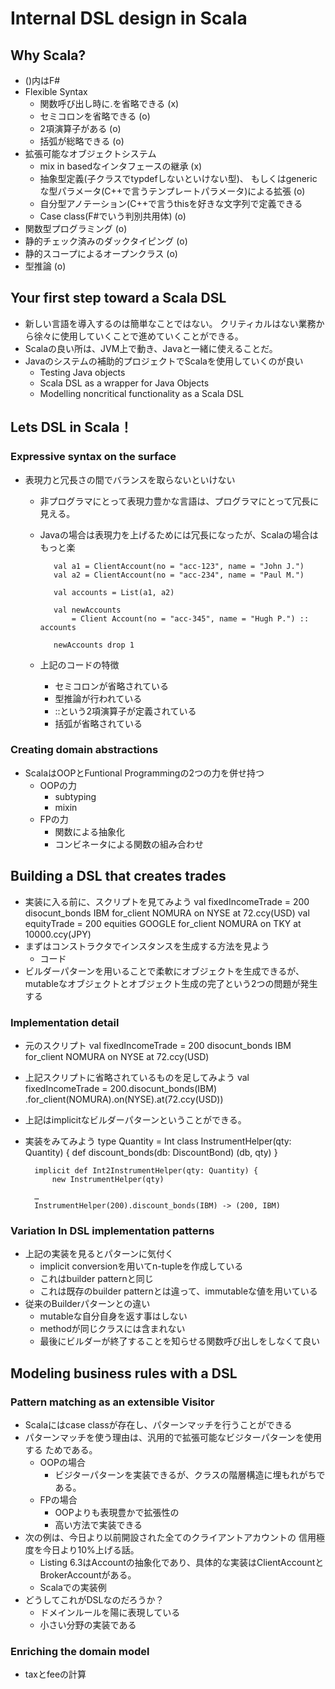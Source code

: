 # Internal DSL design in Scala
## Why Scala? 
* ()内はF#
* Flexible Syntax
  * 関数呼び出し時に.を省略できる (x)
  * セミコロンを省略できる (o)
  * 2項演算子がある (o)
  * 括弧が総略できる (o)
* 拡張可能なオブジェクトシステム
  * mix in basedなインタフェースの継承 (x)
  * 抽象型定義(子クラスでtypdefしないといけない型)、
  もしくはgenericな型パラメータ(C++で言うテンプレートパラメータ)による拡張 (o)
  * 自分型アノテーション(C++で言うthisを好きな文字列で定義できる
  * Case class(F#でいう判別共用体) (o)
* 関数型プログラミング (o)
* 静的チェック済みのダックタイピング (o)
* 静的スコープによるオープンクラス (o)
* 型推論 (o)

## Your first step toward a Scala DSL
* 新しい言語を導入するのは簡単なことではない。
クリティカルはない業務から徐々に使用していくことで進めていくことができる。
* Scalaの良い所は、JVM上で動き、Javaと一緒に使えることだ。
* Javaのシステムの補助的プロジェクトでScalaを使用していくのが良い
  * Testing Java objects
  * Scala DSL as a wrapper for Java Objects
  * Modelling noncritical functionality as a Scala DSL

## Lets DSL in Scala！
### Expressive syntax on the surface
* 表現力と冗長さの間でバランスを取らないといけない
  * 非プログラマにとって表現力豊かな言語は、プログラマにとって冗長に見える。
  * Javaの場合は表現力を上げるためには冗長になったが、Scalaの場合はもっと楽
       
           val a1 = ClientAccount(no = "acc-123", name = "John J.")
           val a2 = ClientAccount(no = "acc-234", name = "Paul M.")
           
           val accounts = List(a1, a2)
           
           val newAccounts 
               = Client Account(no = "acc-345", name = "Hugh P.") :: accounts
           
           newAccounts drop 1
    
  * 上記のコードの特徴
    * セミコロンが省略されている
    * 型推論が行われている
    * ::という2項演算子が定義されている
    * 括弧が省略されている

### Creating domain abstractions
* ScalaはOOPとFuntional Programmingの2つの力を併せ持つ
  * OOPの力
    * subtyping
    * mixin
  * FPの力
    * 関数による抽象化
    * コンビネータによる関数の組み合わせ

## Building a DSL that creates trades
* 実装に入る前に、スクリプトを見てみよう
        val fixedIncomeTrade = 200 disocunt_bonds IBM 
            for_client NOMURA on NYSE at 72.ccy(USD)
        val equityTrade = 200 equities GOOGLE
            for_client NOMURA on TKY at 10000.ccy(JPY)
* まずはコンストラクタでインスタンスを生成する方法を見よう
  * コード
* ビルダーパターンを用いることで柔軟にオブジェクトを生成できるが、
mutableなオブジェクトとオブジェクト生成の完了という2つの問題が発生する

### Implementation detail
* 元のスクリプト
        val fixedIncomeTrade = 200 disocunt_bonds IBM 
            for_client NOMURA on NYSE at 72.ccy(USD)
* 上記スクリプトに省略されているものを足してみよう
        val fixedIncomeTrade = 200.disocunt_bonds(IBM)
            .for_client(NOMURA).on(NYSE).at(72.ccy(USD))
* 上記はimplicitなビルダーパターンということができる。
* 実装をみてみよう
        type Quantity = Int
        class InstrumentHelper(qty: Quantity) {
            def discount_bonds(db: DiscountBond) (db, qty)
        }
        
        implicit def Int2InstrumentHelper(qty: Quantity) {
            new InstrumentHelper(qty)

        …
        InstrumentHelper(200).discount_bonds(IBM) -> (200, IBM)

### Variation In DSL implementation patterns
* 上記の実装を見るとパターンに気付く
  * implicit conversionを用いてn-tupleを作成している
  * これはbuilder patternと同じ
  * これは既存のbuilder patternとは違って、immutableな値を用いている
* 従来のBuilderパターンとの違い
  * mutableな自分自身を返す事はしない
  * methodが同じクラスには含まれない
  * 最後にビルダーが終了することを知らせる関数呼び出しをしなくて良い

## Modeling business rules with a DSL
### Pattern matching as an extensible Visitor
* Scalaにはcase classが存在し、パターンマッチを行うことができる
* パターンマッチを使う理由は、汎用的で拡張可能なビジターパターンを使用する
ためである。
  * OOPの場合
    * ビジターパターンを実装できるが、クラスの階層構造に埋もれがちである。
  * FPの場合
    * OOPよりも表現豊かで拡張性の
    * 高い方法で実装できる
* 次の例は、今日より以前開設された全てのクライアントアカウントの
  信用極度を今日より10%上げる話。
  * Listing 6.3はAccountの抽象化であり、具体的な実装はClientAccountと
  BrokerAccountがある。
  * Scalaでの実装例
* どうしてこれがDSLなのだろうか？
  * ドメインルールを陽に表現している
  * 小さい分野の実装である

### Enriching the domain model
* taxとfeeの計算

